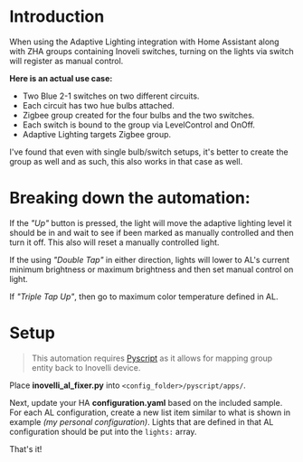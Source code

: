 # Introduction

When using the Adaptive Lighting integration with Home Assistant along with ZHA groups containing Inoveli switches, turning on the lights via switch will register as manual control.

**Here is an actual use case:**

- Two Blue 2-1 switches on two different circuits.
- Each circuit has two hue bulbs attached.
- Zigbee group created for the four bulbs and the two switches.
- Each switch is bound to the group via LevelControl and OnOff.
- Adaptive Lighting targets Zigbee group.

I've found that even with single bulb/switch setups, it's better to create the group as well and as such, this also  works in that case as well.

# Breaking down the automation:

If the *"Up"* button is pressed, the light will move the adaptive lighting level it should be in and wait to see if been marked as manually controlled and then turn it off. This also will reset a manually controlled light.

If the using *"Double Tap"* in either direction, lights will lower to AL's current minimum brightness or maximum brightness and then set manual control on light.

If *"Triple Tap Up"*, then go to maximum color temperature defined in AL.

# Setup

> This automation requires [Pyscript](https://github.com/custom-components/pyscript) as it allows for mapping group entity back to Inovelli device.

Place **inovelli_al_fixer.py** into `<config_folder>/pyscript/apps/`.

Next, update your HA **configuration.yaml** based on the included sample. For each AL configuration, create a new list item similar to what is shown in example *(my personal configuration)*. Lights that are defined in that AL configuration should be put into the `lights:` array.

That's it!
